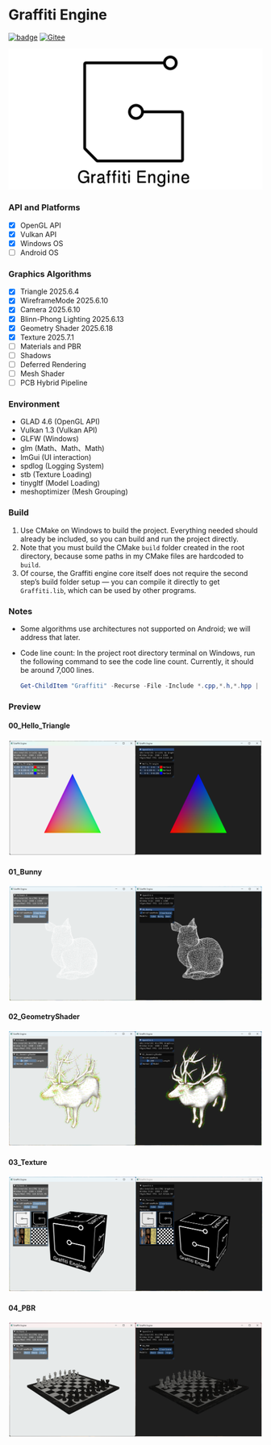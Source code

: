 # Graffiti Engine

[![badge](https://img.shields.io/badge/GitHub-181717?style=plastic&logo=github&logoColor=white)](https://github.com/htl309/Graffiti ) [![Gitee](https://img.shields.io/badge/Gitee-FF3B3F?style=plastic&logo=gitee&logoColor=white)](https://gitee.com/htl309/Graffiti)



![Graffiti](/resource/logo/Graffiti_LOGO.png "Graffiti")

### API and Platforms

- [x] OpenGL API
- [x] Vulkan API
- [x] Windows OS
- [ ] Android OS

### Graphics Algorithms

- [x] Triangle						       2025.6.4
- [x] WireframeMode                2025.6.10
- [x] Camera                               2025.6.10
- [x] Blinn-Phong Lighting        2025.6.13
- [x] Geometry Shader              2025.6.18
- [x] Texture                                2025.7.1
- [ ] Materials and PBR
- [ ] Shadows
- [ ] Deferred Rendering
- [ ] Mesh Shader
- [ ] PCB Hybrid Pipeline

### Environment

- GLAD   4.6  (OpenGL API)
- Vulkan 1.3  (Vulkan API)
- GLFW          (Windows)
- glm              (Math、Math、Math)
- ImGui         (UI interaction)
- spdlog        (Logging System)
- stb              (Texture Loading)
- tinygltf       (Model Loading)
- meshoptimizer       (Mesh Grouping)

### Build

1. Use CMake on Windows to build the project. Everything needed should already be included, so you can build and run the project directly.
2. Note that you must build the CMake `build` folder created in the root directory, because some paths in my CMake files are hardcoded to `build`.
3. Of course, the Graffiti engine core itself does not require the second step’s build folder setup — you can compile it directly to get `Graffiti.lib`, which can be used by other programs.

### Notes

- Some algorithms use architectures not supported on Android; we will address that later.

- Code line count: In the project root directory terminal on Windows, run the following command to see the code line count. Currently, it should be around 7,000 lines.

  ```powershell
  Get-ChildItem "Graffiti" -Recurse -File -Include *.cpp,*.h,*.hpp | Get-Content | Measure-Object -Line
  ```

### Preview

#### 00_Hello_Triangle

![image-20250702111725925](resource/pic/Guide00-1.png)

#### 01_Bunny

![image-20250702111725925](resource/pic/Readme-1.png)

#### 02_GeometryShader

![image-20250702112341003](resource/pic/Readme-2.png)

#### 03_Texture

![image-20250702111751034](resource/pic/Readme-3.png)

#### 04_PBR

![image-20250714152102126](resource/pic/Readme-4.png)


